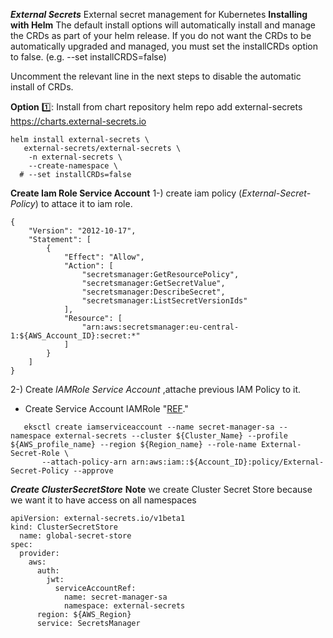 ***External Secrets***
External secret management for Kubernetes
****Installing with Helm****
The default install options will automatically install and manage the CRDs as part of your helm release. If you do not want the CRDs to be automatically upgraded and managed, you must set the installCRDs option to false. (e.g. --set installCRDS=false)

Uncomment the relevant line in the next steps to disable the automatic install of CRDs.

**Option** 1️⃣: Install from chart repository
helm repo add external-secrets https://charts.external-secrets.io
```shell
helm install external-secrets \
   external-secrets/external-secrets \
    -n external-secrets \
    --create-namespace \
  # --set installCRDs=false
```

**Create Iam Role Service Account**
1-) create iam policy (*External-Secret-Policy*) to attace it to iam role.
    
```shell
{
    "Version": "2012-10-17",
    "Statement": [
        {
            "Effect": "Allow",
            "Action": [
                "secretsmanager:GetResourcePolicy",
                "secretsmanager:GetSecretValue",
                "secretsmanager:DescribeSecret",
                "secretsmanager:ListSecretVersionIds"
            ],
            "Resource": [
                "arn:aws:secretsmanager:eu-central-1:${AWS_Account_ID}:secret:*"
            ]
        }
    ]
}
```
2-) Create *IAMRole Service Account* ,attache previous IAM Policy to it.
- Create Service Account IAMRole "[REF](https://docs.aws.amazon.com/eks/latest/userguide/associate-service-account-role.html)."
```shell
   eksctl create iamserviceaccount --name secret-manager-sa --namespace external-secrets --cluster ${Cluster_Name} --profile ${AWS_profile_name} --region ${Region_name} --role-name External-Secret-Role \
       --attach-policy-arn arn:aws:iam::${Account_ID}:policy/External-Secret-Policy --approve
```

***Create ClusterSecretStore***
   **Note** we create Cluster Secret Store because we want it to have access on all namespaces

```shell
apiVersion: external-secrets.io/v1beta1
kind: ClusterSecretStore
  name: global-secret-store
spec:
  provider:
    aws:
      auth:
        jwt:
          serviceAccountRef:
            name: secret-manager-sa
            namespace: external-secrets
      region: ${AWS_Region}
      service: SecretsManager
```
